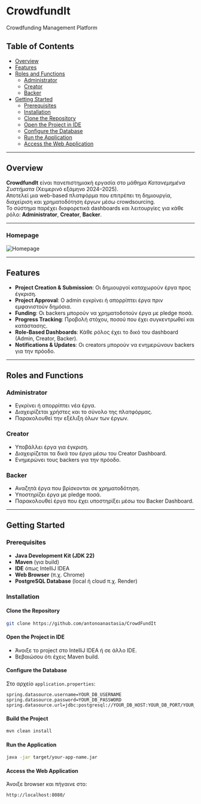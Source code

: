 # CrowdfundIt
Crowdfunding Management Platform

## Table of Contents
- [Overview](#overview)
- [Features](#features)
- [Roles and Functions](#roles-and-functions)
  - [Administrator](#administrator)
  - [Creator](#creator)
  - [Backer](#backer)
- [Getting Started](#getting-started)
  - [Prerequisites](#prerequisites)
  - [Installation](#installation)
  - [Clone the Repository](#clone-the-repository)
  - [Open the Project in IDE](#open-the-project-in-ide)
  - [Configure the Database](#configure-the-database)
  - [Run the Application](#run-the-application)
  - [Access the Web Application](#access-the-web-application)

---

## Overview
**CrowdfundIt** είναι πανεπιστημιακή εργασία στο μάθημα *Κατανεμημένα Συστήματα* (Χειμερινό εξάμηνο 2024–2025).  
Αποτελεί μια web-based πλατφόρμα που επιτρέπει τη δημιουργία, διαχείριση και χρηματοδότηση έργων μέσω crowdsourcing.  
Το σύστημα παρέχει διαφορετικά dashboards και λειτουργίες για κάθε ρόλο: **Administrator**, **Creator**, **Backer**.

---
### Homepage  
![Homepage](src/main/resources/static/img/homepage.png) 

---
## Features
- **Project Creation & Submission**: Οι δημιουργοί καταχωρούν έργα προς έγκριση.  
- **Project Approval**: Ο admin εγκρίνει ή απορρίπτει έργα πριν εμφανιστούν δημόσια.  
- **Funding**: Οι backers μπορούν να χρηματοδοτούν έργα με pledge ποσά.  
- **Progress Tracking**: Προβολή στόχου, ποσού που έχει συγκεντρωθεί και κατάστασης.  
- **Role-Based Dashboards**: Κάθε ρόλος έχει το δικό του dashboard (Admin, Creator, Backer).  
- **Notifications & Updates**: Οι creators μπορούν να ενημερώνουν backers για την πρόοδο.  

---

## Roles and Functions

### Administrator
- Εγκρίνει ή απορρίπτει νέα έργα.  
- Διαχειρίζεται χρήστες και το σύνολο της πλατφόρμας.  
- Παρακολουθεί την εξέλιξη όλων των έργων.  

### Creator
- Υποβάλλει έργα για έγκριση.  
- Διαχειρίζεται τα δικά του έργα μέσω του Creator Dashboard.  
- Ενημερώνει τους backers για την πρόοδο.  

### Backer
- Αναζητά έργα που βρίσκονται σε χρηματοδότηση.  
- Υποστηρίζει έργα με pledge ποσά.  
- Παρακολουθεί έργα που έχει υποστηρίξει μέσω του Backer Dashboard.  

---

## Getting Started

### Prerequisites
- **Java Development Kit (JDK 22)**  
- **Maven** (για build)  
- **IDE** όπως IntelliJ IDEA  
- **Web Browser** (π.χ. Chrome)  
- **PostgreSQL Database** (local ή cloud π.χ. Render)  

### Installation

#### Clone the Repository
```bash
git clone https://github.com/antonoanastasia/CrowdFundIt
```

#### Open the Project in IDE
- Άνοιξε το project στο IntelliJ IDEA ή σε άλλο IDE.  
- Βεβαιώσου ότι έχεις Maven build.  

#### Configure the Database
Στο αρχείο `application.properties`:  
```properties
spring.datasource.username=YOUR_DB_USERNAME
spring.datasource.password=YOUR_DB_PASSWORD
spring.datasource.url=jdbc:postgresql://YOUR_DB_HOST:YOUR_DB_PORT/YOUR_DB_NAME
```

#### Build the Project
```bash
mvn clean install
```

#### Run the Application
```bash
java -jar target/your-app-name.jar
```

#### Access the Web Application
Άνοιξε browser και πήγαινε στο:  
```
http://localhost:8080/
```
